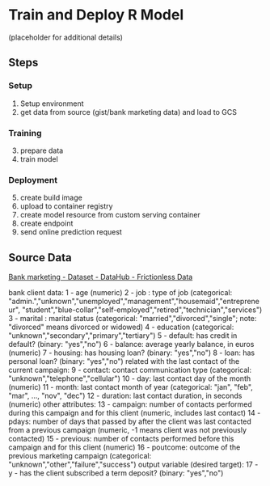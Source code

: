 # Train and Deploy R Model

(placeholder for additional details)


## Steps

### Setup

1. Setup environment 
2. get data from source (gist/bank marketing data) and load to GCS 

### Training

3. prepare data
4. train model 

### Deployment

5. create build image 
6. upload to container registry
7. create model resource from custom serving container 
8. create endpoint 
9. send online prediction request 


## Source Data

[Bank marketing - Dataset - DataHub - Frictionless Data](https://datahub.io/machine-learning/bank-marketing#data)

bank client data:
1 - age (numeric)
2 - job : type of job (categorical: "admin.","unknown","unemployed","management","housemaid","entrepreneur", "student","blue-collar","self-employed","retired","technician","services")
3 - marital : marital status (categorical: "married","divorced","single"; note: "divorced" means divorced or widowed)
4 - education (categorical: "unknown","secondary","primary","tertiary")
5 - default: has credit in default? (binary: "yes","no")
6 - balance: average yearly balance, in euros (numeric)
7 - housing: has housing loan? (binary: "yes","no")
8 - loan: has personal loan? (binary: "yes","no")
related with the last contact of the current campaign:
9 - contact: contact communication type (categorical: "unknown","telephone","cellular")
10 - day: last contact day of the month (numeric)
11 - month: last contact month of year (categorical: "jan", "feb", "mar", ..., "nov", "dec")
12 - duration: last contact duration, in seconds (numeric)
other attributes:
13 - campaign: number of contacts performed during this campaign and for this client (numeric, includes last contact)
14 - pdays: number of days that passed by after the client was last contacted from a previous campaign (numeric, -1 means client was not previously contacted)
15 - previous: number of contacts performed before this campaign and for this client (numeric)
16 - poutcome: outcome of the previous marketing campaign (categorical: "unknown","other","failure","success")
output variable (desired target):
17 - y - has the client subscribed a term deposit? (binary: "yes","no")